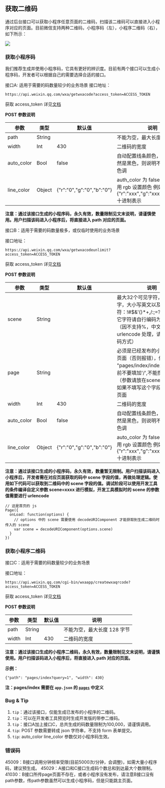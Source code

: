 <!-- https://mp.weixin.qq.com/debug/wxadoc/dev/api/qrcode.html -->

获取二维码
-----

通过后台接口可以获取小程序任意页面的二维码，扫描该二维码可以直接进入小程序对应的页面。目前微信支持两种二维码，小程序码（左），小程序二维码（右），如下所示：

![](https://mp.weixin.qq.com/debug/wxadoc/dev/image/qrcode/qrcode.png?t=201838)

### 获取小程序码

我们推荐生成并使用小程序码，它具有更好的辨识度。目前有两个接口可以生成小程序码，开发者可以根据自己的需要选择合适的接口。

接口A: 适用于需要的码数量较少的业务场景 接口地址：

    https://api.weixin.qq.com/wxa/getwxacode?access_token=ACCESS_TOKEN
    

获取 access_token 详见[文档](https://mp.weixin.qq.com/wiki?id=mp1421140183)

**POST 参数说明**

  参数         |  类型     |  默认值                      |  说明                                                                          
---------------|-----------|------------------------------|--------------------------------------------------------------------------------
  path         |  String   |                              |  不能为空，最大长度 128 字节                                                   
  width        |  Int      |  430                         |  二维码的宽度                                                                  
  auto_color   |  Bool     |  false                       |  自动配置线条颜色，如果颜色依然是黑色，则说明不建议配置主色调                  
  line_color   |  Object   |  {"r":"0","g":"0","b":"0"}   |auth_color 为 false 时生效，使用 rgb 设置颜色 例如 {"r":"xxx","g":"xxx","b":"xxx"},十进制表示

**注意：通过该接口生成的小程序码，永久有效，数量限制见文末说明，请谨慎使用。用户扫描该码进入小程序后，将直接进入 path 对应的页面。**

接口B：适用于需要的码数量极多，或仅临时使用的业务场景

接口地址：

    https://api.weixin.qq.com/wxa/getwxacodeunlimit?access_token=ACCESS_TOKEN
    

获取 access_token 详见[文档](https://mp.weixin.qq.com/wiki?id=mp1421140183)

**POST 参数说明**

  参数         |  类型     |  默认值                      |  说明                                                                                                     
---------------|-----------|------------------------------|-----------------------------------------------------------------------------------------------------------
  scene        |  String   |                              |最大32个可见字符，只支持数字，大小写英文以及部分特殊字符：!#$&'()*+,/:;=?@-._~，其它字符请自行编码为合法字符（因不支持%，中文无法使用 urlencode 处理，请使用其他编码方式）
  page         |  String   |                              |必须是已经发布的小程序存在的页面（否则报错），例如 "pages/index/index" ,根路径前不要填加'/',不能携带参数（参数请放在scene字段里），如果不填写这个字段，默认跳主页面
  width        |  Int      |  430                         |  二维码的宽度                                                                                             
  auto_color   |  Bool     |  false                       |  自动配置线条颜色，如果颜色依然是黑色，则说明不建议配置主色调                                             
  line_color   |  Object   |  {"r":"0","g":"0","b":"0"}   |  auto_color 为 false 时生效，使用 rgb 设置颜色 例如 {"r":"xxx","g":"xxx","b":"xxx"} 十进制表示            

**注意：通过该接口生成的小程序码，永久有效，数量暂无限制。用户扫描该码进入小程序后，开发者需在对应页面获取的码中 scene 字段的值，再做处理逻辑。使用如下代码可以获取到二维码中的 scene 字段的值。调试阶段可以使用开发工具的条件编译自定义参数 scene=xxxx 进行模拟，开发工具模拟时的 scene 的参数值需要进行 urlencode**

    // 这是首页的 js
    Page({
      onLoad: function(options) {
        // options 中的 scene 需要使用 decodeURIComponent 才能获取到生成二维码时传入的 scene
        var scene = decodeURIComponent(options.scene)
      }
    })
    

### 获取小程序二维码

接口C：适用于需要的码数量较少的业务场景

接口地址：

    https://api.weixin.qq.com/cgi-bin/wxaapp/createwxaqrcode?access_token=ACCESS_TOKEN
    

获取 access_token 详见[文档](https://mp.weixin.qq.com/wiki?id=mp1421140183)

**POST 参数说明**

  参数    |  类型     | 默认值 |  说明               
----------|-----------|--------|---------------------
  path    |  String   |        |不能为空，最大长度 128 字节
  width   |  Int      |  430   |  二维码的宽度       

**注意：通过该接口生成的小程序二维码，永久有效，数量限制见文末说明，请谨慎使用。用户扫描该码进入小程序后，将直接进入 path 对应的页面。**

**示例：**

    {"path": "pages/index?query=1", "width": 430}
    

**注：pages/index 需要在 `app.json` 的 [`pages`](https://mp.weixin.qq.com/debug/wxadoc/dev/framework/config.html#pages) 中定义**

### Bug & Tip

1.  `tip`：通过该接口，仅能生成已发布的小程序的二维码。
2.  `tip`：可以在开发者工具预览时生成开发版的带参二维码。
3.  `tip`：接口A加上接口C，总共生成的码数量限制为100,000，请谨慎调用。
4.  `tip`: POST 参数需要转成 json 字符串，不支持 form 表单提交。
5.  `tip`: auto\_color line\_color 参数仅对小程序码生效。

### 错误码

45009：B接口调用分钟频率受限(目前5000次/分钟，会调整)，如需大量小程序码，建议预生成。 45029：A接口和C接口生成码个数总和到达最大个数限制。 41030：B接口所传page页面不存在，或者小程序没有发布，请注意B接口没有path参数，传path参数虽然可以生成小程序码，但是只能跳主页面。
